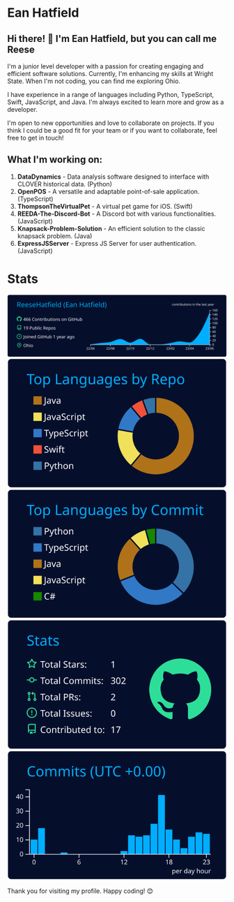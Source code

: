 # Ean Hatfield 

## Hi there! 👋 I'm Ean Hatfield, but you can call me Reese

I'm a junior level developer with a passion for creating engaging and efficient software solutions. Currently, I'm enhancing my skills at Wright State. When I'm not coding, you can find me exploring Ohio.

I have experience in a range of languages including Python, TypeScript, Swift, JavaScript, and Java. I'm always excited to learn more and grow as a developer.

I'm open to new opportunities and love to collaborate on projects. If you think I could be a good fit for your team or if you want to collaborate, feel free to get in touch!

## What I'm working on:
1. **DataDynamics** - Data analysis software designed to interface with CLOVER historical data. (Python)
2. **OpenPOS** - A versatile and adaptable point-of-sale application. (TypeScript)
3. **ThompsonTheVirtualPet** - A virtual pet game for iOS. (Swift)
4. **REEDA-The-Discord-Bot** - A Discord bot with various functionalities. (JavaScript)
5. **Knapsack-Problem-Solution** - An efficient solution to the classic knapsack problem. (Java)
6. **ExpressJSServer** - Express JS Server for user authentication. (JavaScript)

# Stats

[![](https://raw.githubusercontent.com/ReeseHatfield/ReeseHatfield/master/profile-summary-card-output/algolia/0-profile-details.svg)](https://github.com/vn7n24fzkq/github-profile-summary-cards)
[![](https://raw.githubusercontent.com/ReeseHatfield/ReeseHatfield/master/profile-summary-card-output/algolia/1-repos-per-language.svg)](https://github.com/vn7n24fzkq/github-profile-summary-cards) [![](https://raw.githubusercontent.com/ReeseHatfield/ReeseHatfield/master/profile-summary-card-output/algolia/2-most-commit-language.svg)](https://github.com/vn7n24fzkq/github-profile-summary-cards)
[![](https://raw.githubusercontent.com/ReeseHatfield/ReeseHatfield/master/profile-summary-card-output/algolia/3-stats.svg)](https://github.com/vn7n24fzkq/github-profile-summary-cards) [![](https://raw.githubusercontent.com/ReeseHatfield/ReeseHatfield/master/profile-summary-card-output/algolia/4-productive-time.svg)](https://github.com/vn7n24fzkq/github-profile-summary-cards)

Thank you for visiting my profile. Happy coding! 😊
